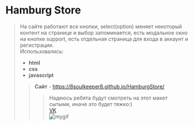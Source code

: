 # Hamburg Store
> На сайте работают все кнопки, select(option) меняет некоторый контент на странице и выбор запоминается, есть модальное окно на кнопке support,
есть отдельная страница для входа в аккаунт и регистрации.  
Использовались:
> + **html**
> + **css**
> + **javascript**
>>**Сайт** - https://8soulkeeper8.github.io/HamburgStore/ 
>>> Надеюсь ребята будут смотреть на этот макет сытыми, иначе это будет тяжко:)  
[VK](https://vk.com/8soulkeeper8)  
![mygif](https://lastfm.freetls.fastly.net/i/u/ar0/b0b99839002f51a2c8c77ead3ff6e570.gif)
